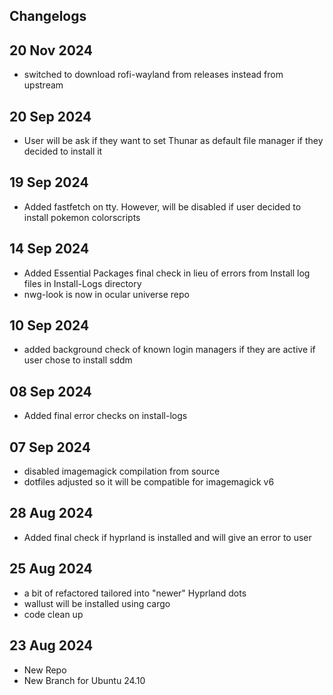 ## Changelogs

## 20 Nov 2024
- switched to download rofi-wayland from releases instead from upstream

## 20 Sep 2024
- User will be ask if they want to set Thunar as default file manager if they decided to install it

## 19 Sep 2024
- Added fastfetch on tty. However, will be disabled if user decided to install pokemon colorscripts

## 14 Sep 2024
- Added Essential Packages final check in lieu of errors from Install log files in Install-Logs directory
- nwg-look is now in ocular universe repo

## 10 Sep 2024
- added background check of known login managers if they are active if user chose to install sddm

## 08 Sep 2024
- Added final error checks on install-logs

## 07 Sep 2024
- disabled imagemagick compilation from source
- dotfiles adjusted so it will be compatible for imagemagick v6

## 28 Aug 2024
- Added final check if hyprland is installed and will give an error to user

## 25 Aug 2024
- a bit of refactored tailored into "newer" Hyprland dots
- wallust will be installed using cargo
- code clean up

## 23 Aug 2024
- New Repo
- New Branch for Ubuntu 24.10
